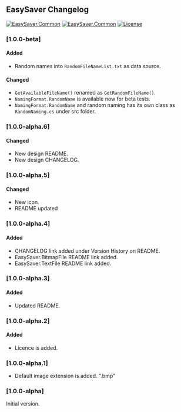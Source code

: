 ## EasySaver Changelog
[![EasySaver.Common](https://img.shields.io/nuget/v/EasySaver.Common.svg)](https://www.nuget.org/packages/EasySaver.Common/) [![EasySaver.Common](https://img.shields.io/nuget/dt/EasySaver.Common.svg)](https://www.nuget.org/packages/EasySaver.Common/) [![License](https://img.shields.io/github/license/meokullu/EasySaver.svg)](https://github.com/meokullu/EasySaver/blob/master/LICENSE)

<!--
### [Unreleased]

#### Added

#### Changed

#### Removed
-->

### [1.0.0-beta]
#### Added
* Random names into `RandomFileNameList.txt` as data source.

#### Changed
* `GetAvailableFileName()` renamed as `GetRandomFileName()`.
* `NamingFormat.RandomName` is available now for beta tests.
* `NamingFormat.RandomName` and random naming has its own class as `RandomNaming.cs` under src folder.

### [1.0.0-alpha.6]

#### Changed
* New design README.
* New design CHANGELOG.

### [1.0.0-alpha.5]

#### Changed
* New icon.
* README updated

### [1.0.0-alpha.4]

#### Added
* CHANGELOG link added under Version History on README.
* EasySaver.BitmapFile README link added.
* EasySaver.TextFile README link added.

### [1.0.0-alpha.3]

#### Added
* Updated README.

### [1.0.0-alpha.2]

#### Added
* Licence is added.

### [1.0.0-alpha.1]
* Default image extension is added. ".bmp"

### [1.0.0-alpha]
Initial version.
